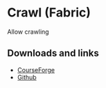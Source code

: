 # Crawl (Fabric)
Allow crawling

## Downloads and links
- [CourseForge](https://www.curseforge.com/minecraft/mc-mods/crawl)
- [Github](https://github.com/fewizz/crawl)